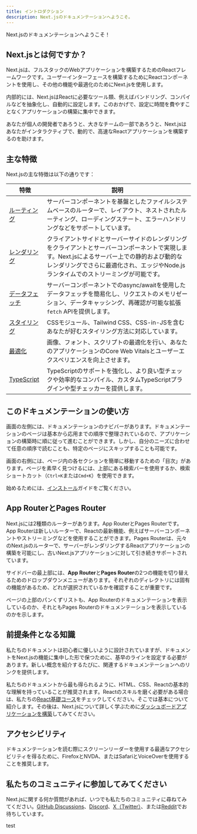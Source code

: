 ```yaml
---
title: イントロダクション
description: Next.jsのドキュメンテーションへようこそ。
---
```


Next.jsのドキュメンテーションへようこそ！

## Next.jsとは何ですか？

Next.jsは、フルスタックのWebアプリケーションを構築するためのReactフレームワークです。ユーザーインターフェースを構築するためにReactコンポーネントを使用し、その他の機能や最適化のためにNext.jsを使用します。

内部的には、Next.jsはReactに必要なツール類、例えばバンドリング、コンパイルなどを抽象化し、自動的に設定します。このおかげで、設定に時間を費やすことなくアプリケーションの構築に集中できます。

あなたが個人の開発者であろうと、大きなチームの一部であろうと、Next.jsはあなたがインタラクティブで、動的で、高速なReactアプリケーションを構築するのを助けます。

## 主な特徴

Next.jsの主な特徴は以下の通りです：

| 特徴                                                                  | 説明                                                                                                                                                                                      |
| ------------------------------------------------------------------------ | ------------------------------------------------------------------------------------------------------------------------------------------------------------------------------------------------ |
| [ルーティング](/docs/app-router/building-your-application/routing)                   | サーバーコンポーネントを基盤としたファイルシステムベースのルーターで、レイアウト、ネストされたルーティング、ローディングステート、エラーハンドリングなどをサポートしています。                                                    |
| [レンダリング](/docs/app-router/building-your-application/rendering)               | クライアントサイドとサーバーサイドのレンダリングをクライアントとサーバーコンポーネントで実現します。Next.jsによるサーバー上での静的および動的なレンダリングでさらに最適化され、エッジやNode.jsランタイムでのストリーミングが可能です。 |
| [データフェッチ](/docs/app-router/building-your-application/data-fetching)       | サーバーコンポーネントでのasync/awaitを使用したデータフェッチを簡易化し、リクエストのメモリゼーション、データキャッシング、再確認が可能な拡張`fetch` APIを提供します。                                              |
| [スタイリング](/docs/app-router/building-your-application/styling)                   | CSSモジュール、Tailwind CSS、CSS-in-JSを含むあなたが好むスタイリング方法に対応しています。                                                                                                   |
| [最適化](/docs/app-router/building-your-application/optimizing)          | 画像、フォント、スクリプトの最適化を行い、あなたのアプリケーションのCore Web Vitalsとユーザーエクスペリエンスを向上させます。                                                                                        |
| [TypeScript](/docs/app-router/building-your-application/configuring/typescript) | TypeScriptのサポートを強化し、より良い型チェックや効率的なコンパイル、カスタムTypeScriptプラグインや型チェッカーを提供します。                                                 |

## このドキュメンテーションの使い方

画面の左側には、ドキュメンテーションのナビバーがあります。ドキュメンテーションのページは基本から応用までの順序で整理されているので、アプリケーションの構築時に順に従って進むことができます。しかし、自分のニーズに合わせて任意の順序で読むことも、特定のページにスキップすることも可能です。

画面の右側には、ページ内の各セクションを簡単に移動するための「目次」があります。ページを素早く見つけるには、上部にある検索バーを使用するか、検索ショートカット（`Ctrl+K`または`Cmd+K`）を使用できます。

始めるためには、[インストール](/docs/getting-started/installation)ガイドをご覧ください。

## App RouterとPages Router

Next.jsには2種類のルーターがあります。App RouterとPages Routerです。App Routerは新しいルーターで、Reactの最新機能、例えばサーバーコンポーネントやストリーミングなどを使用することができます。Pages Routerは、元々のNext.jsのルーターで、サーバーがレンダリングするReactアプリケーションの構築を可能にし、古いNext.jsアプリケーションに対して引き続きサポートされています。

サイドバーの最上部には、**App Router**と**Pages Router**の2つの機能を切り替えるためのドロップダウンメニューがあります。それぞれのディレクトリには固有の機能があるため、どれが選択されているかを確認することが重要です。

ページの上部のパンくずリストも、App Routerのドキュメンテーションを表示しているのか、それともPages Routerのドキュメンテーションを表示しているのかを示します。

## 前提条件となる知識

私たちのドキュメントは初心者に優しいように設計されていますが、ドキュメントをNext.jsの機能に集中した形で保つために、基早のラインを設定する必要があります。新しい概念を紹介するたびに、関連するドキュメンテーションへのリンクを提供します。

私たちのドキュメントから最も得られるように、HTML、CSS、Reactの基本的な理解を持っていることが推奨されます。Reactのスキルを磨く必要がある場合は、私たちの[React基礎コース](/learn/react-foundations)をチェックしてください。そこでは基本について紹介します。その後は、Next.jsについて詳しく学ぶために[ダッシュボードアプリケーションを構築](/learn/dashboard-app)してみてください。

## アクセシビリティ

ドキュメンテーションを読む際にスクリーンリーダーを使用する最適なアクセシビリティを得るために、FirefoxとNVDA、またはSafariとVoiceOverを使用することを推奨します。

## 私たちのコミュニティに参加してみてください

Next.jsに関する何か質問があれば、いつでも私たちのコミュニティに尋ねてみてください。[GitHub Discussions](https://github.com/vercel/next.js/discussions)、[Discord](https://discord.com/invite/bUG2bvbtHy)、[X（Twitter）](https://x.com/nextjs)、または[Reddit](https://www.reddit.com/r/nextjs)でお待ちしています。

test
